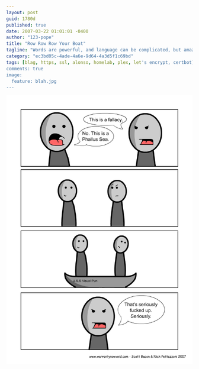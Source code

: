 ```yaml
---
layout: post
guid: 1780d
published: true
date: 2007-03-22 01:01:01 -0400
author: "123-pope"
title: "Row Row Row Your Boat"
tagline: "Words are powerful, and language can be complicated, but amazingly effective at communicating even the most abstract and obscure thoughts. It is a force that is truly majestic and should be treated with the utmost respect. Or used for dick jokes. Whatever."
category: "ec3bd05c-4ade-4a6e-9d64-4a3d5f1c69bd"
tags: [blag, https, ssl, alonso, homelab, plex, let's encrypt, certbot]
comments: true
image:
  feature: blah.jpg
---
```


![](/assets/img/lol/comic54.png "This may be the first, but certainly not the last time we make a joke about the word fallacy. Strap in everyone, it's going to be a bumpy ride.")